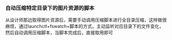 ### 自动压缩特定目录下的图片资源的脚本
从设计师那边取得图片资源后，需要手动调用压缩脚本进行全目录压缩，这样做很麻烦，通过launchctl+fswatch+脚本的方式，主动监听对应目录下的文件变化，然后自动调用压缩脚本，当脚本完成后，直接取用即可
